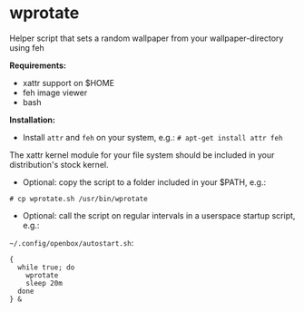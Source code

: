 wprotate
========

Helper script that sets a random wallpaper from your wallpaper-directory using feh


**Requirements:**

* xattr support on $HOME
* feh image viewer
* bash


**Installation:**

* Install `attr` and `feh` on your system, e.g.:
```# apt-get install attr feh```

The xattr kernel module for your file system should be included in your distribution's stock kernel.

* Optional: copy the script to a folder included in your $PATH, e.g.:

```# cp wprotate.sh /usr/bin/wprotate```

* Optional: call the script on regular intervals in a userspace startup script, e.g.:

`~/.config/openbox/autostart.sh`:

```
{
  while true; do
    wprotate
    sleep 20m
  done
} &
```
